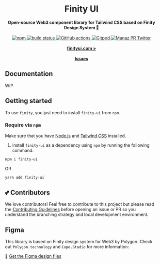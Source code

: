 <div align="center">
    <h1>Finity UI</h1>
    <strong>Open-source Web3 component library for Tailwind CSS based on Finity Design System 💜</strong>
</div>
<br>
<div align="center">
<a href="https://www.npmjs.com/package/finity-ui">
        <img alt="npm" src="https://img.shields.io/npm/v/finity-ui">
    </a>
    <a href="https://github.com/finity-ui/finity-ui/actions">
        <img src="https://img.shields.io/github/actions/workflow/status/finity-ui/finity-ui/main.yml"  alt="build status">
    </a>
    <a href="https://deepsource.io/gh/finity-ui/finity-ui">
        <img src="https://deepsource.io/gh/finity-ui/finity-ui.svg/?label=active+issues&show_trend=true" alt="GitHub actions">
    </a>
    <a href="https://gitpod.io/#https://github.com/finity-ui/finity-ui">
        <img src="https://img.shields.io/badge/setup-automated-blue?logo=gitpod" alt="Gitpod">
    </a>
    <a href="https://twitter.com/manazpr">
        <img src="https://img.shields.io/twitter/follow/manazpr?style=social" alt="Manaz PR Twitter">
    </a>
</div>
<div align="center">
    <br>
    <a href="https://finityui.com/"><b>finityui.com »</b></a>
    <br><br>
    <a href="https://github.com/finity-ui/finity-ui/issues/new"><b>Issues</b></a>
</div>

## Documentation

WIP

## Getting started

To use `finity`, you just need to install `finity-ui` from `npm`.

### Require via `npm`

Make sure that you have <a href="https://nodejs.org/en/" rel="nofollow" >Node.js</a> and <a href="https://tailwindcss.com/" rel="nofollow" >Tailwind CSS</a> installed.

1. Install `finity-ui` as a dependency using `npm` by running the following command:

```bash
npm i finity-ui
```

OR

```bash
yarn add finity-ui
```

## 💕 Contributors

We love contributors! Feel free to contribute to this project but please read the [Contributing Guidelines](CONTRIBUTING.md) before opening an issue or PR so you understand the branching strategy and local development environment.

## Figma

This library is based on Finity design system for Web3 by Polygon.
Check out `Polygon.technology` and `Cope.Studio` for more information:

🎨 [Get the Figma design files](https://finity.polygon.technology/)
